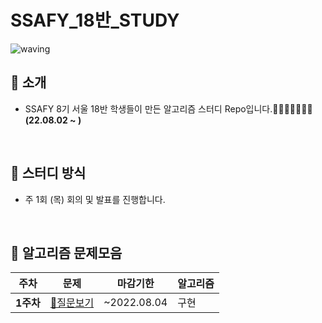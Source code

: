 # SSAFY_18반_STUDY
![waving](https://capsule-render.vercel.app/api?type=waving&height=200&text=Algorithm&fontAlign=70&fontAlignY=35&color=gradient)


## 📣 소개 
- SSAFY 8기 서울 18반 학생들이 만든 알고리즘 스터디 Repo입니다.🤸‍♀️🤸‍♂️🤸‍♀️🤸‍ **(22.08.02 ~ )**
<br/>

## 📝 스터디 방식
- 주 1회 (목) 회의 및 발표를 진행합니다.
<br/>

## 📁 알고리즘 문제모음 
|**주차**|**문제**|마감기한|알고리즘|
|-|-|-|-|
|**1주차**|[📃질문보기](https://github.com/yeonjungin/SSAFY_18_STUDY/tree/main/week1)|~2022.08.04|구현|
<br/>
